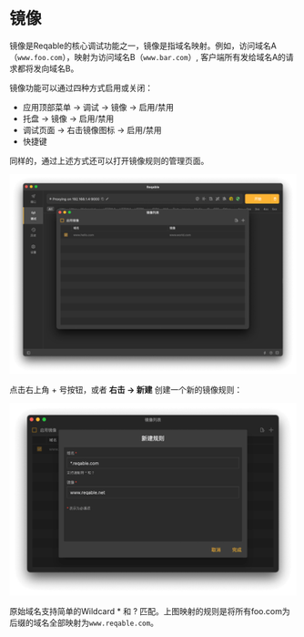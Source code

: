 # 镜像

镜像是Reqable的核心调试功能之一，镜像是指域名映射。例如，访问域名A（`www.foo.com`），映射为访问域名B（`www.bar.com`）, 客户端所有发给域名A的请求都将发向域名B。

镜像功能可以通过四种方式启用或关闭：
- 应用顶部菜单 -> 调试 -> 镜像 -> 启用/禁用
- 托盘 -> 镜像 -> 启用/禁用
- 调试页面 -> 右击镜像图标 -> 启用/禁用
- 快捷键

同样的，通过上述方式还可以打开镜像规则的管理页面。

![](arts/mirror_01.png)

点击右上角 + 号按钮，或者 **右击 -> 新建** 创建一个新的镜像规则：

![](arts/mirror_02.png)

原始域名支持简单的Wildcard * 和 ? 匹配。上图映射的规则是将所有foo.com为后缀的域名全部映射为`www.reqable.com`。